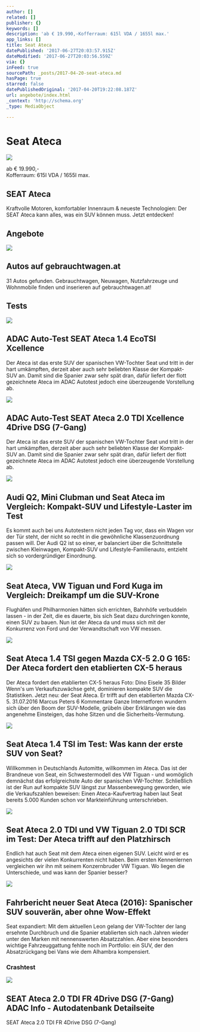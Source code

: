 ```yaml
---
author: []
related: []
publisher: {}
keywords: []
description: 'ab € 19.990,-Kofferraum: 615l VDA / 1655l max.'
app_links: []
title: Seat Ateca
datePublished: '2017-06-27T20:03:57.915Z'
dateModified: '2017-06-27T20:03:56.559Z'
via: {}
inFeed: true
sourcePath: _posts/2017-04-20-seat-ateca.md
hasPage: true
starred: false
datePublishedOriginal: '2017-04-20T19:22:08.187Z'
url: angebote/index.html
_context: 'http://schema.org'
_type: MediaObject

---
```

# Seat Ateca
![](https://the-grid-user-content.s3-us-west-2.amazonaws.com/3288fdac-0d81-4e25-a722-3b74bf0dbc38.jpg)

ab € 19.990,-  
Kofferraum: 615l VDA / 1655l max.

<article style=""><h1>SEAT Ateca</h1><p>Kraftvolle Motoren, komfortabler Innenraum &amp; neueste Technologien: Der SEAT Ateca kann alles, was ein SUV können muss. Jetzt entdecken!</p></article>

## Angebote

<article style=""><img src="https://s3-us-west-2.amazonaws.com/the-grid-img/p/13edb43d775677ce8ce8220e7e33ac1b9b005446.gif" /><h1>Autos auf gebrauchtwagen.at</h1><p>31 Autos gefunden. Gebrauchtwagen, Neuwagen, Nutzfahrzeuge und Wohnmobile finden und inserieren auf gebrauchtwagen.at!</p></article>

## Tests

<article style=""><img src="https://s3-us-west-2.amazonaws.com/the-grid-img/p/1f783e7de9aab234baaf4dd5912452933078693e.jpg" /><h1>ADAC Auto-Test SEAT Ateca 1.4 EcoTSI Xcellence</h1><p>Der Ateca ist das erste SUV der spanischen VW-Tochter Seat und tritt in der hart umkämpften, derzeit aber auch sehr beliebten Klasse der Kompakt-SUV an. Damit sind die Spanier zwar sehr spät dran, dafür liefert der flott gezeichnete Ateca im ADAC Autotest jedoch eine überzeugende Vorstellung ab.</p></article>

<article style=""><img src="https://s3-us-west-2.amazonaws.com/the-grid-img/p/6bec524b117b54531c015c77f18262c0698481a0.jpg" /><h1>ADAC Auto-Test SEAT Ateca 2.0 TDI Xcellence 4Drive DSG (7-Gang)</h1><p>Der Ateca ist das erste SUV der spanischen VW-Tochter Seat und tritt in der hart umkämpften, derzeit aber auch sehr beliebten Klasse der Kompakt-SUV an. Damit sind die Spanier zwar sehr spät dran, dafür liefert der flott gezeichnete Ateca im ADAC Autotest jedoch eine überzeugende Vorstellung ab.</p></article>

<article style=""><img src="https://s3-us-west-2.amazonaws.com/the-grid-img/p/9dcb343e02630ca833633f21a29a6cf157a6f335.jpg" /><h1>Audi Q2, Mini Clubman und Seat Ateca im Vergleich: Kompakt-SUV und Lifestyle-Laster im Test</h1><p>Es kommt auch bei uns Autotestern nicht jeden Tag vor, dass ein Wagen vor der Tür steht, der nicht so recht in die gewöhnliche Klassenzuordnung passen will. Der Audi Q2 ist so einer, er balanciert über die Schnittstelle zwischen Kleinwagen, Kompakt-SUV und Lifestyle-Familienauto, entzieht sich so vordergründiger Einordnung.</p></article>

<article style=""><img src="https://s3-us-west-2.amazonaws.com/the-grid-img/p/55a56982b365bc2d7a68bb3ee2988d9b1fa57494.jpg" /><h1>Seat Ateca, VW Tiguan und Ford Kuga im Vergleich: Dreikampf um die SUV-Krone</h1><p>Flughäfen und Philharmonien hätten sich errichten, Bahnhöfe verbuddeln lassen - in der Zeit, die es dauerte, bis sich Seat dazu durchringen konnte, einen SUV zu bauen. Nun ist der Ateca da und muss sich mit der Konkurrenz von Ford und der Verwandtschaft von VW messen.</p></article>

<article style=""><img src="https://s3-us-west-2.amazonaws.com/the-grid-img/p/fe132bcf8fdecc5a831ed89844d50be58da9addd.jpg" /><h1>Seat Ateca 1.4 TSI gegen Mazda CX-5 2.0 G 165: Der Ateca fordert den etablierten CX-5 heraus</h1><p>Der Ateca fordert den etablierten CX-5 heraus Foto: Dino Eisele 35 Bilder Wenn's um Verkaufszuwächse geht, dominieren kompakte SUV die Statistiken. Jetzt neu: der Seat Ateca. Er trifft auf den etablierten Mazda CX-5. 31.07.2016 Marcus Peters 6 Kommentare Ganze Internetforen wundern sich über den Boom der SUV-Modelle, grübeln über Erklärungen wie das angenehme Einsteigen, das hohe Sitzen und die Sicherheits-Vermutung.</p></article>

<article style=""><img src="https://s3-us-west-2.amazonaws.com/the-grid-img/p/abbacab6f830a93b28f2255e4e6670f7a22da708.jpg" /><h1>Seat Ateca 1.4 TSI im Test: Was kann der erste SUV von Seat?</h1><p>Willkommen in Deutschlands Automitte, willkommen im Ateca. Das ist der Brandneue von Seat, ein Schwestermodell des VW Tiguan - und womöglich demnächst das erfolgreichste Auto der spanischen VW-Tochter. Schließlich ist der Run auf kompakte SUV längst zur Massenbewegung geworden, wie die Verkaufszahlen beweisen: Einen Ateca-Kaufvertrag haben laut Seat bereits 5.000 Kunden schon vor Markteinführung unterschrieben.</p></article>

<article style=""><img src="https://s3-us-west-2.amazonaws.com/the-grid-img/p/51e4150858af516ea77066fb5d7ff2e9ac1dd943.jpg" /><h1>Seat Ateca 2.0 TDI und VW Tiguan 2.0 TDI SCR im Test: Der Ateca trifft auf den Platzhirsch</h1><p>Endlich hat auch Seat mit dem Ateca einen eigenen SUV. Leicht wird er es angesichts der vielen Konkurrenten nicht haben. Beim ersten Kennenlernen vergleichen wir ihn mit seinem Konzernbruder VW Tiguan. Wo liegen die Unterschiede, und was kann der Spanier besser?</p></article>

<article style=""><img src="https://s3-us-west-2.amazonaws.com/the-grid-img/p/a3c24bcca547fbed17c235dfc4a38cd6225e4574.jpg" /><h1>Fahrbericht neuer Seat Ateca (2016): Spanischer SUV souverän, aber ohne Wow-Effekt</h1><p>Seat expandiert: Mit dem aktuellen Leon gelang der VW-Tochter der lang ersehnte Durchbruch und die Spanier etablierten sich nach Jahren wieder unter den Marken mit nennenswerten Absatzzahlen. Aber eine besonders wichtige Fahrzeuggattung fehlte noch im Portfolio: ein SUV, der den Absatzrückgang bei Vans wie dem Alhambra kompensiert.</p></article>

### Crashtest

<article style=""><img src="https://www.adac.de/_ext/itr/tests/Autodaten/gross/IM03598_3_Seat_Ateca.jpg" /><h1>SEAT Ateca 2.0 TDI FR 4Drive DSG (7-Gang) ADAC Info - Autodatenbank Detailseite</h1><p>SEAT Ateca 2.0 TDI FR 4Drive DSG (7-Gang)</p></article>